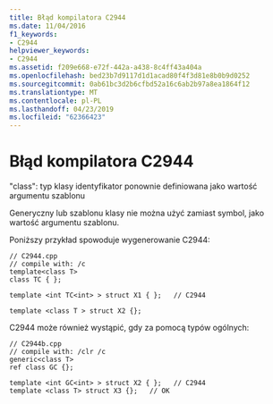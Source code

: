 ```yaml
---
title: Błąd kompilatora C2944
ms.date: 11/04/2016
f1_keywords:
- C2944
helpviewer_keywords:
- C2944
ms.assetid: f209e668-e72f-442a-a438-8c4ff43a404a
ms.openlocfilehash: bed23b7d9117d1d1acad80f4f3d81e8b0b9d0252
ms.sourcegitcommit: 0ab61bc3d2b6cfbd52a16c6ab2b97a8ea1864f12
ms.translationtype: MT
ms.contentlocale: pl-PL
ms.lasthandoff: 04/23/2019
ms.locfileid: "62366423"
---
```

# <a name="compiler-error-c2944"></a>Błąd kompilatora C2944

"class": typ klasy identyfikator ponownie definiowana jako wartość argumentu szablonu

Generyczny lub szablonu klasy nie można użyć zamiast symbol, jako wartość argumentu szablonu.

Poniższy przykład spowoduje wygenerowanie C2944:

```
// C2944.cpp
// compile with: /c
template<class T>
class TC { };

template <int TC<int> > struct X1 { };   // C2944

template <class T > struct X2 {};
```

C2944 może również wystąpić, gdy za pomocą typów ogólnych:

```
// C2944b.cpp
// compile with: /clr /c
generic<class T>
ref class GC {};

template <int GC<int> > struct X2 { };   // C2944
template <class T> struct X3 {};   // OK
```